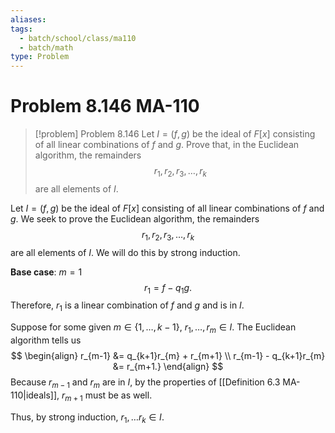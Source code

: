 ```yaml
---
aliases: 
tags:
  - batch/school/class/ma110
  - batch/math
type: Problem
---
```

# Problem 8.146 MA-110

> [!problem] Problem 8.146
> Let $I=(f,g)$ be the ideal of $F[x]$ consisting of all linear combinations of $f$ and $g$. Prove that, in the Euclidean algorithm, the remainders
> $$
> r_{1},r_{2},r_{3},\dots,r_{k}
> $$
> are all elements of $I$.

Let $I=(f,g)$ be the ideal of $F[x]$ consisting of all linear combinations of $f$ and $g$. We seek to prove the Euclidean algorithm, the remainders
$$
r_{1},r_{2},r_{3},\dots,r_{k}
$$
are all elements of $I$. We will do this by strong induction.

**Base case**: $m=1$
$$
r_{1} = f-q_{1}g.
$$
Therefore, $r_{1}$ is a linear combination of $f$ and $g$ and is in $I$.

Suppose for some given $m \in \{ 1,\dots, k-1\}$, $r_{1},\dots,r_{m} \in I$. The Euclidean algorithm tells us
$$
\begin{align}
r_{m-1} &= q_{k+1}r_{m} + r_{m+1} \\
r_{m-1} - q_{k+1}r_{m} &= r_{m+1.}
\end{align}
$$
Because $r_{m-1}$ and $r_{m}$ are in $I$, by the properties of [[Definition 6.3 MA-110|ideals]], $r_{m+1}$ must be as well.

Thus, by strong induction, $r_{1},\dots r_{k} \in I$.

